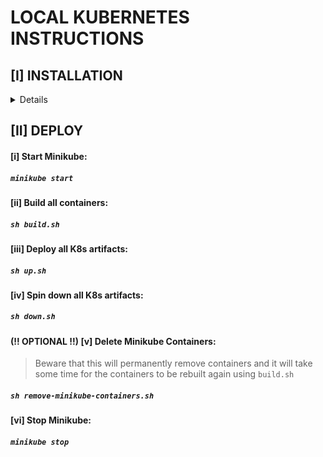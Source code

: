 # LOCAL KUBERNETES INSTRUCTIONS


## [I] INSTALLATION

<details>

###  Make sure you have the following installed:

- [1] Install [minikube](https://minikube.sigs.k8s.io/docs/)

https://minikube.sigs.k8s.io/docs/

```
brew install minikube
```

- [2] [Docker Desktop](https://docs.docker.com/desktop/install/mac-install/#system-requirements)

https://docs.docker.com/desktop/install/mac-install/#system-requirements

- [3] Install [`kubectl` & `kubectx`](https://github.com/ahmetb/kubectx) (Kubernetes utils)

https://github.com/ahmetb/kubectx

```
brew install kubectl
brew install kubectx
```

- [4] Set kube-context to point to `minikube`

```
kubectx minikube
```

#### OPTIONAL STEPS:
<details>

- **(OPTIONAL)** [5] Install `k9s` [Kubernetes CLI Viewer](https://k9scli.io/topics/install/)

https://k9scli.io/topics/install/

```
brew install k9s
```

- **(OPTIONAL)** [6] It is highly suggested to also add these aliases to your shell:

```
alias k='kubectl'
alias ka='kubectl apply -f'
alias kg='kubectl get'
alias kp='kubectl port-forward'
alias kd='kubectl delete'
alias kdr='kubectl describe'
alias kdf='kubectl delete -f'
```

</details>

</details>




## [II] DEPLOY

#### [i] Start Minikube:

##### `minikube start`

#### [ii] Build all containers:

##### `sh build.sh`

#### [iii] Deploy all K8s artifacts:

##### `sh up.sh`


#### [iv] Spin down all K8s artifacts:

##### `sh down.sh`


#### **(!! OPTIONAL !!)** [v] Delete Minikube Containers:

> Beware that this will permanently remove containers and it will take some time for the containers to be rebuilt again using `build.sh`

##### `sh remove-minikube-containers.sh`



#### [vi] Stop Minikube:

##### `minikube stop`
